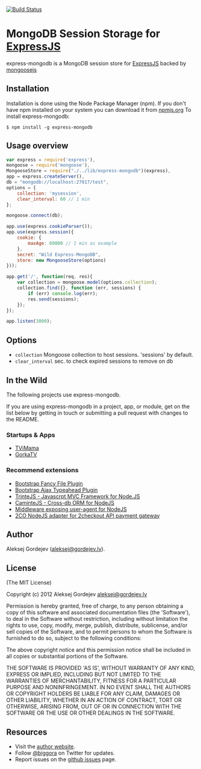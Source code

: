 [![Build Status](https://travis-ci.org/biggora/express-mongodb.png?branch=master)](https://travis-ci.org/biggora/express-mongodb)
# MongoDB Session Storage for [ExpressJS](http://expressjs.com/)

express-mongodb is a MongoDB session store for [ExpressJS](http://expressjs.com/) backed by [mongoosejs](http://mongoosejs.com/)

## Installation

Installation is done using the Node Package Manager (npm). If you don't have npm installed on your system you can download it from [npmjs.org](http://npmjs.org/)
To install express-mongodb:

    $ npm install -g express-mongodb

## Usage overview

```js
var express = require('express'),
mongoose = require('mongoose'),
MongooseStore = require("./../lib/express-mongodb")(express),
app = express.createServer(),
db = "mongodb://localhost:27017/test",
options = {
    collection: 'mysession',
    clear_interval: 60 // 1 min
};

mongoose.connect(db);

app.use(express.cookieParser());
app.use(express.session({
    cookie: {
        maxAge: 60000 // 1 min as example
    },
    secret: "Wild Express-MongoDB",
    store: new MongooseStore(options)
}));

app.get('/', function(req, res){
    var collection = mongoose.model(options.collection);
    collection.find({}, function (err, sessions) {
        if (err) console.log(err);
        res.send(sessions);
    });
});

app.listen(3000);
```

## Options
  * `collection` Mongoose collection to host sessions. 'sessions' by default.
  * `clear_interval` sec. to check expired sessions to remove on db

## In the Wild

The following projects use express-mongodb.

If you are using express-mongodb in a project, app, or module, get on the list below
by getting in touch or submitting a pull request with changes to the README.

### Startups & Apps

- [TViMama](http://tvimama.com/)
- [GorkaTV](https://gorkatv.com/)


### Recommend extensions

- [Bootstrap Fancy File Plugin](http://biggora.github.io/bootstrap-fancyfile/)
- [Bootstrap Ajax Typeahead Plugin](https://github.com/biggora/bootstrap-ajax-typeahead)
- [TrinteJS - Javascrpt MVC Framework for Node.JS](http://www.trintejs.com/)
- [CaminteJS - Cross-db ORM for NodeJS](http://www.camintejs.com/)
- [Middleware exposing user-agent for NodeJS](https://github.com/biggora/express-useragent)
- [2CO NodeJS adapter for 2checkout API payment gateway](https://github.com/biggora/2co)

## Author

Aleksej Gordejev (aleksej@gordejev.lv).


## License

(The MIT License)

Copyright (c) 2012 Aleksej Gordejev <aleksej@gordejev.lv>

Permission is hereby granted, free of charge, to any person obtaining
a copy of this software and associated documentation files (the
'Software'), to deal in the Software without restriction, including
without limitation the rights to use, copy, modify, merge, publish,
distribute, sublicense, and/or sell copies of the Software, and to
permit persons to whom the Software is furnished to do so, subject to
the following conditions:

The above copyright notice and this permission notice shall be
included in all copies or substantial portions of the Software.

THE SOFTWARE IS PROVIDED 'AS IS', WITHOUT WARRANTY OF ANY KIND,
EXPRESS OR IMPLIED, INCLUDING BUT NOT LIMITED TO THE WARRANTIES OF
MERCHANTABILITY, FITNESS FOR A PARTICULAR PURPOSE AND NONINFRINGEMENT.
IN NO EVENT SHALL THE AUTHORS OR COPYRIGHT HOLDERS BE LIABLE FOR ANY
CLAIM, DAMAGES OR OTHER LIABILITY, WHETHER IN AN ACTION OF CONTRACT,
TORT OR OTHERWISE, ARISING FROM, OUT OF OR IN CONNECTION WITH THE
SOFTWARE OR THE USE OR OTHER DEALINGS IN THE SOFTWARE.


## Resources

- Visit the [author website](http://www.gordejev.lv).
- Follow [@biggora](https://twitter.com/#!/biggora) on Twitter for updates.
- Report issues on the [github issues](https://github.com/biggora/express-mongodb/issues) page.
